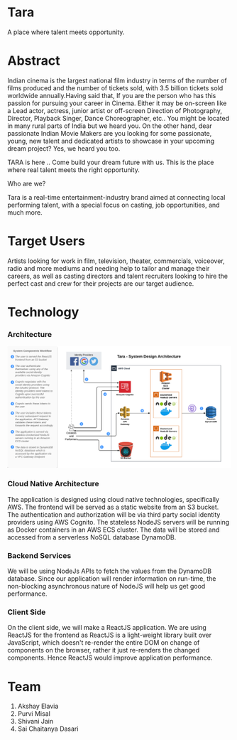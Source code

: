 # Tara

 A place where talent meets opportunity.


# Abstract 

Indian cinema is the largest national film industry in terms of the number of films produced and the number of tickets sold, with 3.5 billion tickets sold worldwide annually.Having said that, If you are the person who has this passion for pursuing your career in Cinema. Either it may be on-screen like a Lead actor, actress, junior artist or off-screen Direction of Photography, Director, Playback Singer, Dance Choreographer, etc.. You might be located in many rural parts of India but we heard you. On the other hand, dear passionate Indian Movie Makers are you looking for some passionate, young, new talent and dedicated artists to showcase in your upcoming dream project? Yes, we heard you too.

TARA is here .. Come build your dream future with us. This is the place where real talent meets the right opportunity.

Who are we?

Tara is a real-time entertainment-industry brand aimed at connecting local performing talent, with a special focus on casting, job opportunities, and much more.

# Target Users

Artists looking for work in film, television, theater, commercials, voiceover, radio and more mediums and needing help to tailor and manage their careers, as well as casting directors and talent recruiters looking to hire the perfect cast and crew for their projects are our target audience.



# Technology

### Architecture
![Architecture](Tara-SystemDesignArchitecture.png)

### Cloud Native Architecture
The application is designed using cloud native technologies, specifically AWS. The frontend will be served as a static website from an S3 bucket. The authentication and authorization will be via third party social identity providers using AWS Cognito. The stateless NodeJS servers will be running as Docker containers in an AWS ECS cluster. The data will be stored and accessed from a serverless NoSQL database DynamoDB.

### Backend Services
We will be using NodeJs APIs to fetch the values from the DynamoDB database. Since our application will render information on run-time, the non-blocking asynchronous nature of NodeJS will help us get good performance.

### Client Side
On the client side, we will make a ReactJS application. We are using ReactJS for the frontend as ReactJS is a light-weight library built over JavaScript, which doesn't re-render the entire DOM on change of components on the browser, rather it just re-renders the changed components. Hence ReactJS would improve application performance.


# Team

1. Akshay Elavia
2. Purvi Misal
3. Shivani Jain
4. Sai Chaitanya Dasari


